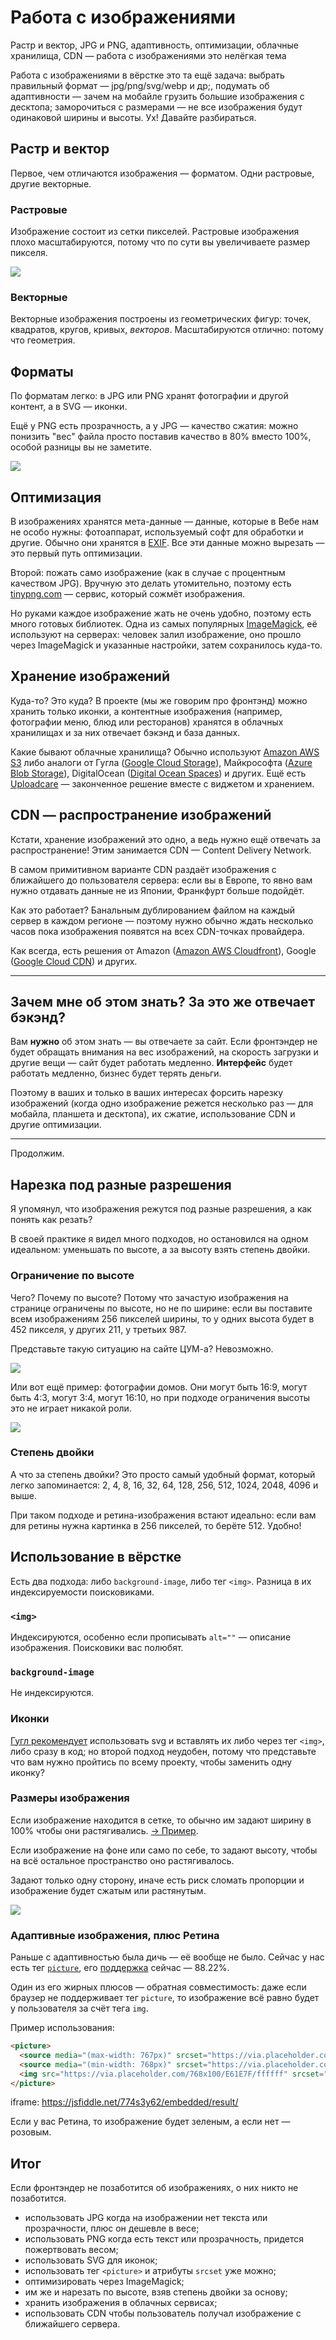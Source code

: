 # Работа с изображениями
Растр и вектор, JPG и PNG, адаптивность, оптимизации, облачные хранилища, CDN — работа с изображениями это нелёгкая тема

Работа с изображениями в вёрстке это та ещё задача: выбрать правильный формат — jpg/png/svg/webp и др;, подумать об адаптивности — зачем на мобайле грузить большие изображения с десктопа; заморочиться с размерами — не все изображения будут одинаковой ширины и высоты. Ух! Давайте разбираться.

## Растр и вектор

Первое, чем отличаются изображения — форматом. Одни растровые, другие векторные.

### Растровые

Изображение состоит из сетки пикселей. Растровые изображения плохо масштабируются, потому что по сути вы увеличиваете размер пикселя.

![](https://i.imgur.com/lyR5AR1.png)

### Векторные

Векторные изображения построены из геометрических фигур: точек, квадратов, кругов, кривых, _векторов_. Масштабируются отлично: потому что геометрия.

## Форматы

По форматам легко: в JPG или PNG хранят фотографии и другой контент, а в SVG — иконки.

Ещё у PNG есть прозрачность, а у JPG — качество сжатия: можно понизить "вес" файла просто поставив качество в 80% вместо 100%, особой разницы вы не заметите.

![](https://i.imgur.com/XzhNFJa.png)

## Оптимизация

В изображениях хранятся мета-данные — данные, которые в Вебе нам не особо нужны: фотоаппарат, используемый софт для обработки и другие. Обычно они хранятся в [EXIF](https://en.wikipedia.org/wiki/Exif). Все эти данные можно вырезать — это первый путь оптимизации.

Второй: пожать само изображение (как в случае с процентным качеством JPG). Вручную это делать утомительно, поэтому есть [tinypng.com](https://tinypng.com/) — сервис, который сожмёт изображения.

Но руками каждое изображение жать не очень удобно, поэтому есть много готовых библиотек. Одна из самых популярных [ImageMagick](https://www.imagemagick.org), её используют на серверах: человек залил изображение, оно прошло через ImageMagick и указанные настройки, затем сохранилось куда-то.

## Хранение изображений

Куда-то? Это куда? В проекте (мы же говорим про фронтэнд) можно хранить только иконки, а контентные изображения (например, фотографии меню, блюд или ресторанов) хранятся в облачных хранилищах и за них отвечает бэкэнд и база данных.

Какие бывают облачные хранилища? Обычно используют [Amazon AWS S3](https://aws.amazon.com/s3/) либо аналоги от Гугла ([Google Cloud Storage](https://cloud.google.com/storage/)), Майкрософта ([Azure Blob Storage](https://azure.microsoft.com/en-gb/services/storage/blobs/)), DigitalOcean ([Digital Ocean Spaces](https://www.digitalocean.com/products/spaces/)) и других. Ещё есть [Uploadcare](https://uploadcare.com) — законченное решение вместе с виджетом и хранением.

## CDN — распространение изображений

Кстати, хранение изображений это одно, а ведь нужно ещё отвечать за распространение! Этим занимается CDN — Content Delivery Network.

В самом примитивном варианте CDN раздаёт изображения с ближайшего до пользователя сервера: если вы в Европе, то явно вам нужно отдавать данные не из Японии, Франкфурт больше подойдёт.

Как это работает? Банальным дублированием файлом на каждый сервер в каждом регионе — поэтому нужно обычно ждать несколько часов пока изображения появятся на всех CDN-точках провайдера.

Как всегда, есть решения от Amazon ([Amazon AWS Cloudfront](https://aws.amazon.com/cloudfront/)), Google ([Google Cloud CDN](https://cloud.google.com/cdn/docs/)) и других.

---

## Зачем мне об этом знать? За это же отвечает бэкэнд?

Вам **нужно** об этом знать — вы отвечаете за сайт. Если фронтэндер не будет обращать внимания на вес изображений, на скорость загрузки и другие вещи — сайт будет работать медленно. **Интерфейс** будет работать медленно, бизнес будет терять деньги.

Поэтому в ваших и только в ваших интересах форсить нарезку изображений (когда одно изображение режется несколько раз — для мобайла, планшета и десктопа), их сжатие, использование CDN и другие оптимизации.

---

Продолжим.

## Нарезка под разные разрешения

Я упомянул, что изображения режутся под разные разрешения, а как понять как резать?

В своей практике я видел много подходов, но остановился на одном идеальном: уменьшать по высоте, а за высоту взять степень двойки.

### Ограничение по высоте

Чего? Почему по высоте? Потому что зачастую изображения на странице ограничены по высоте, но не по ширине: если вы поставите всем изображениям 256 пикселей ширины, то у одних высота будет в 452 пикселя, у других 211, у третьих 987.

Представьте такую ситуацию на сайте ЦУМ-а? Невозможно.

![](https://i.imgur.com/BDjufA6.png)

Или вот ещё пример: фотографии домов. Они могут быть 16:9, могут быть 4:3, могут 3:4, могут 16:10, но при подходе ограничения высоты это не играет никакой роли.

![](https://i.imgur.com/UFix3mz.jpg)

### Степень двойки

А что за степень двойки? Это просто самый удобный формат, который легко запоминается: 2, 4, 8, 16, 32, 64, 128, 256, 512, 1024, 2048, 4096 и выше.

При таком подходе и ретина-изображения встают идеально: если вам для ретины нужна картинка в 256 пикселей, то берёте 512. Удобно!

## Использование в вёрстке

Есть два подхода: либо `background-image`, либо тег `<img>`. Разница в их индексируемости поисковиками.

### `<img>`

Индексируются, особенно если прописывать `alt=""` — описание изображения. Поисковики вас полюбят.

### `background-image`

Не индексируются.

### Иконки

[Гугл рекомендует](https://developers.google.com/web/fundamentals/design-and-ux/responsive/images#use_svg_for_icons) использовать svg и вставлять их либо через тег `<img>`, либо сразу в код; но второй подход неудобен, потому что представьте что вам нужно пройтись по всему проекту, чтобы заменить одну иконку?

### Размеры изображения

Если изображение находится в сетке, то обычно им задают ширину в 100% чтобы они растягивались. [→ Пример](https://jsfiddle.net/25mxyo01/4/embedded/result/).

Если изображение на фоне или само по себе, то задают высоту, чтобы на всё остальное пространство оно растягивалось.

Задают только одну сторону, иначе есть риск сломать пропорции и изображение будет сжатым или растянутым.

![](https://i.imgur.com/flnQraO.png)

### Адаптивные изображения, плюс Ретина

Раньше с адаптивностью была дичь — её вообще не было. Сейчас у нас есть тег [`picture`](http://htmlreference.io/element/picture/), его [поддержка](https://caniuse.com/#feat=picture) сейчас — 88.22%.

Один из его жирных плюсов — обратная совместимость: даже если браузер не поддерживает тег `picture`, то изображение всё равно будет у пользователя за счёт тега `img`.

Пример использования:

```html
<picture>
  <source media="(max-width: 767px)" srcset="https://via.placeholder.com/100x100/E61E7F/ffffff, https://via.placeholder.com/100x100/44BB51/ffffff 2x">
  <source media="(min-width: 768px)" srcset="https://via.placeholder.com/768x100/E61E7F/ffffff, https://via.placeholder.com/768x100/44BB51/ffffff 2x">
  <img src="https://via.placeholder.com/768x100/E61E7F/ffffff" srcset="https://via.placeholder.com/768x100/E61E7F/ffffff 2x" alt="a head carved out of wood">
</picture>
```

iframe: https://jsfiddle.net/774s3y62/embedded/result/

Если у вас Ретина, то изображение будет зеленым, а если нет — розовым.

## Итог

Если фронтэндер не позаботится об изображениях, о них никто не позаботится.

* использовать JPG когда на изображении нет текста или прозрачности, плюс он дешевле в весе;
* использовать PNG когда есть текст или прозрачность, придется пожертвовать весом;
* использовать SVG для иконок;
* использовать тег `<picture>` и атрибуты `srcset` уже можно;
* оптимизировать через ImageMagick;
* им же и нарезать по высоте, взяв степень двойки за основу;
* хранить изображения в облачных сервисах;
* использовать CDN чтобы пользователь получал изображение с ближайшего сервера.
